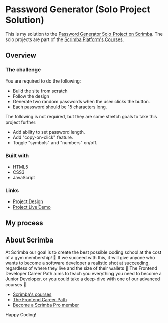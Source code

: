 # Password Generator (Solo Project Solution)

This is my solution to the [Password Generator Solo Project on Scrimba](https://scrimba.com/learn/learnjavascript/solo-project-password-generator-cR9B46Sg). The solo projects are part of the [Scrimba Platform's Courses](https://scrimba.com/allcourses).

## Overview

### The challenge

You are required to do the following:

- Build the site from scratch
- Follow the design
- Generate two random passwords when the user clicks the button.
- Each password should be 15 characters long.

The following is not required, but they are some stretch goals to take this project further:

- Add ability to set password length.
- Add "copy-on-click" feature.
- Toggle "symbols" and "numbers" on/off.

### Built with

- HTML5
- CSS3
- JavaScript

### Links

- [Project Design](<https://www.figma.com/file/NEj9JDycMjF3XKXq7swoc9/Random-Password-Generator-(New-version)?node-id=0%3A1>)
- [Project Live Demo](https://zaidmarrie.github.io/password-generator-solo-project/)

## My process

## About Scrimba

At Scrimba our goal is to create the best possible coding school at the cost of a gym membership! 💜
If we succeed with this, it will give anyone who wants to become a software developer a realistic shot at succeeding, regardless of where they live and the size of their wallets 🎉
The Frontend Developer Career Path aims to teach you everything you need to become a Junior Developer, or you could take a deep-dive with one of our advanced courses 🚀

- [Scrimba's courses](https://scrimba.com/allcourses)
- [The Frontend Career Path](https://scrimba.com/learn/frontend)
- [Become a Scrimba Pro member](https://scrimba.com/pricing)

Happy Coding!
